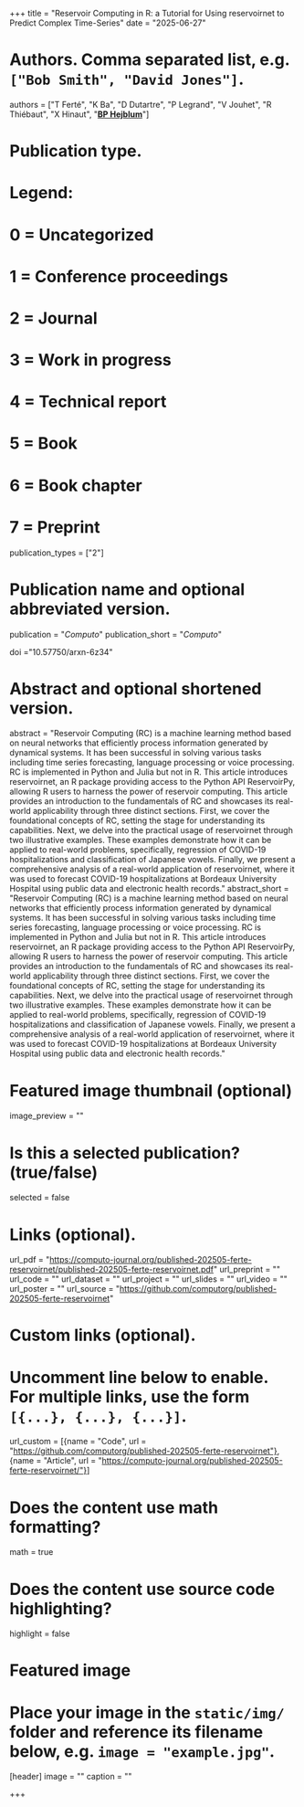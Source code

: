 +++
title = "Reservoir Computing in R: a Tutorial for Using reservoirnet to Predict Complex Time-Series"
date = "2025-06-27"

# Authors. Comma separated list, e.g. `["Bob Smith", "David Jones"]`.
authors = ["T Ferté", "K Ba", "D Dutartre", "P Legrand", "V Jouhet", "R Thiébaut", "X Hinaut", "<u>**BP Hejblum**</u>"]
# Publication type.
# Legend:
# 0 = Uncategorized
# 1 = Conference proceedings
# 2 = Journal
# 3 = Work in progress
# 4 = Technical report
# 5 = Book
# 6 = Book chapter
# 7 = Preprint
publication_types = ["2"]

# Publication name and optional abbreviated version.
publication = "*Computo*"
publication_short = "*Computo*"

doi ="10.57750/arxn-6z34"

# Abstract and optional shortened version.
abstract = "Reservoir Computing (RC) is a machine learning method based on neural networks that efficiently process information generated by dynamical systems. It has been successful in solving various tasks including time series forecasting, language processing or voice processing. RC is implemented in Python and Julia but not in R. This article introduces reservoirnet, an R package providing access to the Python API ReservoirPy, allowing R users to harness the power of reservoir computing. This article provides an introduction to the fundamentals of RC and showcases its real-world applicability through three distinct sections. First, we cover the foundational concepts of RC, setting the stage for understanding its capabilities. Next, we delve into the practical usage of reservoirnet through two illustrative examples. These examples demonstrate how it can be applied to real-world problems, specifically, regression of COVID-19 hospitalizations and classification of Japanese vowels. Finally, we present a comprehensive analysis of a real-world application of reservoirnet, where it was used to forecast COVID-19 hospitalizations at Bordeaux University Hospital using public data and electronic health records."
abstract_short = "Reservoir Computing (RC) is a machine learning method based on neural networks that efficiently process information generated by dynamical systems. It has been successful in solving various tasks including time series forecasting, language processing or voice processing. RC is implemented in Python and Julia but not in R. This article introduces reservoirnet, an R package providing access to the Python API ReservoirPy, allowing R users to harness the power of reservoir computing. This article provides an introduction to the fundamentals of RC and showcases its real-world applicability through three distinct sections. First, we cover the foundational concepts of RC, setting the stage for understanding its capabilities. Next, we delve into the practical usage of reservoirnet through two illustrative examples. These examples demonstrate how it can be applied to real-world problems, specifically, regression of COVID-19 hospitalizations and classification of Japanese vowels. Finally, we present a comprehensive analysis of a real-world application of reservoirnet, where it was used to forecast COVID-19 hospitalizations at Bordeaux University Hospital using public data and electronic health records."

# Featured image thumbnail (optional)
image_preview = ""

# Is this a selected publication? (true/false)
selected = false

# Links (optional).
url_pdf = "https://computo-journal.org/published-202505-ferte-reservoirnet/published-202505-ferte-reservoirnet.pdf"
url_preprint = ""
url_code = ""
url_dataset = ""
url_project = ""
url_slides = ""
url_video = ""
url_poster = ""
url_source = "https://github.com/computorg/published-202505-ferte-reservoirnet"

# Custom links (optional).
# Uncomment line below to enable. For multiple links, use the form `[{...}, {...}, {...}]`.
url_custom = [{name = "Code", url = "https://github.com/computorg/published-202505-ferte-reservoirnet"}, 
{name = "Article", url = "https://computo-journal.org/published-202505-ferte-reservoirnet/"}]


# Does the content use math formatting?
math = true

# Does the content use source code highlighting?
highlight = false

# Featured image
# Place your image in the `static/img/` folder and reference its filename below, e.g. `image = "example.jpg"`.
[header]
image = ""
caption = ""

+++
